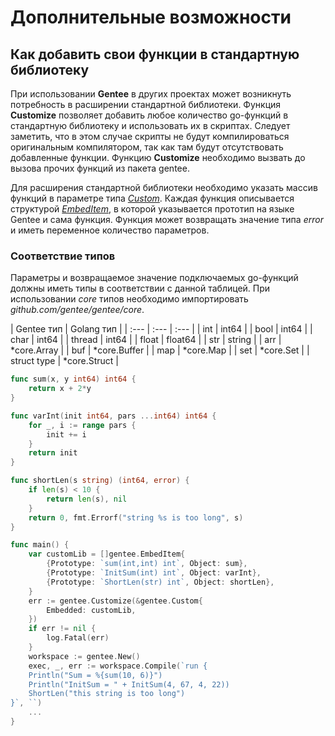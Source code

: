 # Дополнительные возможности

## Как добавить свои функции в стандартную библиотеку

При использовании **Gentee** в других проектах может возникнуть потребность в расширении стандартной библиотеки. Функция **Customize** позволяет добавить любое количество go-функций в стандартную библиотеку и использовать их в скриптах. Следует заметить, что в этом случае скрипты не будут компилироваться оригинальным компилятором, так как там будут отсутствовать добавленные функции. Функцию **Customize** необходимо вызвать до вызова прочих функций из пакета gentee.

Для расширения стандартной библиотеки необходимо указать массив функций в параметрe типа [*Custom*](reference.md#type-custom). Каждая функция описывается структурой [*EmbedItem*](reference.md#type-embed-item), в которой указывается прототип на языке Gentee и сама функция. Функция может возвращать значение типа *error* и иметь переменное количество параметров.

### Соответствие типов

Параметры и возвращаемое значение подключаемых go-функций должны иметь типы в соответствии с данной таблицей. При использовании *core* типов необходимо импортировать *github.com/gentee/gentee/core*.

| Gentee тип | Golang тип |
| :--- | :--- | :--- |
| int | int64 |
| bool | int64 |
| char | int64 |
| thread | int64 |
| float | float64 |
| str | string |
| arr | *core.Array |
| buf | *core.Buffer |
| map | *core.Map |
| set | *core.Set |
| struct type | *core.Struct |

```go
func sum(x, y int64) int64 {
	return x + 2*y
}

func varInt(init int64, pars ...int64) int64 {
	for _, i := range pars {
		init += i
	}
	return init
}

func shortLen(s string) (int64, error) {
	if len(s) < 10 {
		return len(s), nil
	}
	return 0, fmt.Errorf("string %s is too long", s)
}

func main() {
    var customLib = []gentee.EmbedItem{
        {Prototype: `sum(int,int) int`, Object: sum},
        {Prototype: `InitSum(int) int`, Object: varInt},
        {Prototype: `ShortLen(str) int`, Object: shortLen},
    }
    err := gentee.Customize(&gentee.Custom{
		Embedded: customLib,
	})
	if err != nil {
		log.Fatal(err)
    }
    workspace := gentee.New()
    exec, _, err := workspace.Compile(`run {
    Println("Sum = %{sum(10, 6)}")
    Println("InitSum = " + InitSum(4, 67, 4, 22))
    ShortLen("this string is too long")
}`, ``)
    ...
}
```